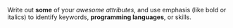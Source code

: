 Write out **some** of your _awesome attributes_, and use emphasis (like bold or italics) to identify keywords, **programming languages**, or skills. 
